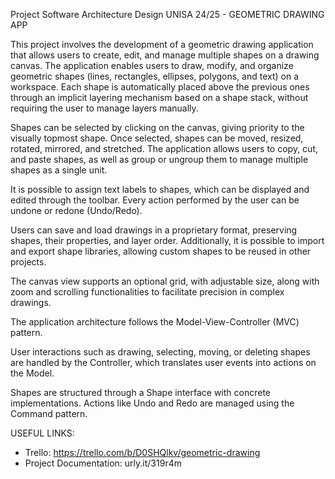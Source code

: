 Project Software Architecture Design UNISA 24/25 - GEOMETRIC DRAWING APP

This project involves the development of a geometric drawing application that allows users to create, edit, and manage multiple shapes on a drawing canvas. The application enables users to draw, modify, and organize geometric shapes (lines, rectangles, ellipses, polygons, and text) on a workspace.
Each shape is automatically placed above the previous ones through an implicit layering mechanism based on a shape stack, without requiring the user to manage layers manually.

Shapes can be selected by clicking on the canvas, giving priority to the visually topmost shape. Once selected, shapes can be moved, resized, rotated, mirrored, and stretched. The application allows users to copy, cut, and paste shapes, as well as group or ungroup them to manage multiple shapes as a single unit.

It is possible to assign text labels to shapes, which can be displayed and edited through the toolbar. Every action performed by the user can be undone or redone (Undo/Redo).

Users can save and load drawings in a proprietary format, preserving shapes, their properties, and layer order. Additionally, it is possible to import and export shape libraries, allowing custom shapes to be reused in other projects.

The canvas view supports an optional grid, with adjustable size, along with zoom and scrolling functionalities to facilitate precision in complex drawings.

The application architecture follows the Model-View-Controller (MVC) pattern.

User interactions such as drawing, selecting, moving, or deleting shapes are handled by the Controller, which translates user events into actions on the Model.

Shapes are structured through a Shape interface with concrete implementations.
Actions like Undo and Redo are managed using the Command pattern.

USEFUL LINKS:

- Trello: https://trello.com/b/D0SHQlkv/geometric-drawing
- Project Documentation: urly.it/319r4m
